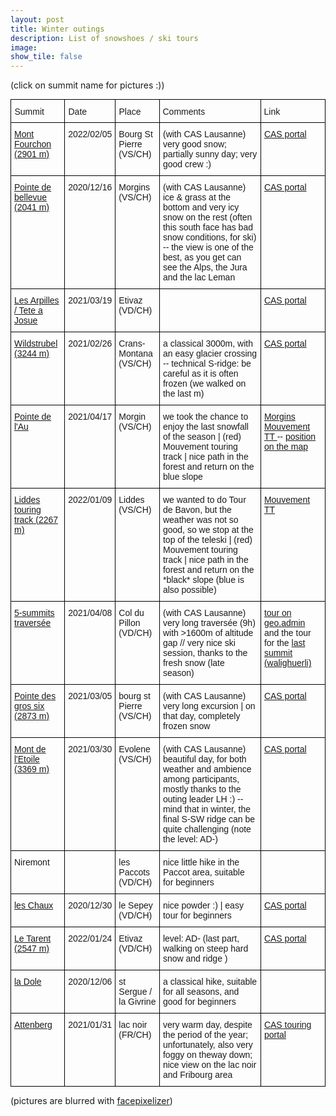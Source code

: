 ```yaml
---
layout: post
title: Winter outings		
description: List of snowshoes / ski tours
image:
show_tile: false 
---
```


(click on summit name for pictures :))

<style type="text/css">
.tg  {border-collapse:collapse;border-spacing:0;margin:0px auto;}
.tg td{border-color:black;border-style:solid;border-width:1px;font-family:Arial, sans-serif;font-size:14px;
  overflow:hidden;padding:10px 5px;word-break:normal;}
.tg th{border-color:black;border-style:solid;border-width:1px;font-family:Arial, sans-serif;font-size:14px;
  font-weight:normal;overflow:hidden;padding:10px 5px;word-break:normal;}
.tg .tg-ul38{position:-webkit-sticky;position:sticky;text-align:left;top:-1px;vertical-align:top;will-change:transform}
.tg .tg-0lax{text-align:left;vertical-align:top}
.tg-sort-header::-moz-selection{background:0 0}
.tg-sort-header::selection{background:0 0}.tg-sort-header{cursor:pointer}
.tg-sort-header:after{content:'';float:right;margin-top:7px;border-width:0 5px 5px;border-style:solid;
  border-color:#404040 transparent;visibility:hidden}
.tg-sort-header:hover:after{visibility:visible}
.tg-sort-asc:after,.tg-sort-asc:hover:after,.tg-sort-desc:after{visibility:visible;opacity:.4}
.tg-sort-desc:after{border-bottom:none;border-width:5px 5px 0}@media screen and (max-width: 767px) {.tg {width: auto !important;}.tg col {width: auto !important;}.tg-wrap {overflow-x: auto;-webkit-overflow-scrolling: touch;margin: auto 0px;}}</style>
<div class="tg-wrap"><table id="tg-z2mjO" class="tg">
<thead>
  <tr>
    <th class="tg-ul38">Summit</th>
    <th class="tg-ul38">Date</th>
    <th class="tg-ul38">Place</th>
    <th class="tg-ul38">Comments</th>
    <th class="tg-ul38">Link</th>
  </tr>
</thead>
<tbody>
  <tr>
    <td class="tg-0lax"><a href="winter/mont_fourchon.html"> Mont Fourchon (2901 m) </a></td>
    <td class="tg-0lax">2022/02/05</td>
    <td class="tg-0lax"> Bourg St Pierre (VS/CH)</td>
    <td class="tg-0lax">(with CAS Lausanne)  very good snow; partially sunny day; very good crew :) </td>
    <td class="tg-0lax"><a href="https://www.sac-cas.ch/fr/cabanes-et-courses/portail-des-courses-du-cas/mont-fourchon-7940/randonnee-a-ski/">CAS portal</a></td>
  </tr>
  <tr>
    <td class="tg-0lax"><a href="winter/pointebellevue.html"> Pointe de bellevue (2041 m) </a></td>
    <td class="tg-0lax">2020/12/16</td>
    <td class="tg-0lax">Morgins (VS/CH)</td>
    <td class="tg-0lax">(with CAS Lausanne) ice & grass at the bottom and very icy snow on the rest  (often this south face has bad snow conditions, for ski) -- the view is one of the best, as you get can see the Alps, the Jura and the lac Leman</td>
    <td class="tg-0lax"><a href="https://www.sac-cas.ch/fr/cabanes-et-courses/portail-des-courses-du-cas/pointe-de-bellevue-158/randonnee-a-ski/">CAS portal</a></td>
  </tr>
  <tr>
    <td class="tg-0lax"><a href="winter/les_arpilles.html"> Les Arpilles / Tete a Josue </a></td>
    <td class="tg-0lax">2021/03/19</td>
    <td class="tg-0lax">Etivaz (VD/CH)</td>
    <td class="tg-0lax"></td>
    <td class="tg-0lax"><a href="https://www.sac-cas.ch/fr/cabanes-et-courses/portail-des-courses-du-cas/les-arpilles-tete-a-josue-8295/randonnee-a-ski/">CAS portal</a></td>
  </tr>  
  <tr>
    <td class="tg-0lax"><a href="./winter/wildstrubel.html"> Wildstrubel (3244 m) </a></td>
    <td class="tg-0lax">2021/02/26</td>
    <td class="tg-0lax">Crans-Montana (VS/CH)</td>
    <td class="tg-0lax">a classical 3000m, with an easy glacier crossing -- technical S-ridge: be careful as it is often frozen (we walked on the last m)</td>
    <td class="tg-0lax"> <a href="https://www.sac-cas.ch/fr/cabanes-et-courses/portail-des-courses-du-cas/wildstrubel-lenkerstrubel-2218/randonnee-a-ski/">CAS portal </a> </td>
  </tr>
  <tr>
    <td class="tg-0lax"><a href="./winter/pointe_Au.html"> Pointe de l'Au </a></td>
    <td class="tg-0lax">2021/04/17</td>
    <td class="tg-0lax">Morgin (VS/CH)</td>
    <td class="tg-0lax"> we took the chance to enjoy the last snowfall of the season | (red) Mouvement touring track | nice path in the forest and return on the blue slope </td>
    <td class="tg-0lax"> <a href="https://touringtracks.movementskis.ch/tracks/morgins.pdf">Morgins Mouvement TT </a> -- <a href="https://s.geo.admin.ch/9057f9539a">position on the map</a> </td>
  </tr>
  <tr>
    <td class="tg-0lax"><a href="./winter/liddes.html"> Liddes touring track (2267 m) </a></td>
    <td class="tg-0lax">2022/01/09</td>
    <td class="tg-0lax">Liddes (VS/CH)</td>
    <td class="tg-0lax">  we wanted to do Tour de Bavon, but the weather was not so good, so we stop at the top of the teleski | (red) Mouvement touring track | nice path in the forest and return on the *black* slope (blue is also possible) </td>
    <td class="tg-0lax"> <a href="https://saint-bernard.ch/fr/activites/ski-de-randonnee#filter=r-fullyTranslatedLangus-&ipd=56746520&zc=14,7.16228,45.986"> Mouvement TT </a> </td>
  </tr>
    <tr>
    <td class="tg-0lax"><a href="./winter/5_summits_diablerets.html"> 5-summits traversée  </a></td>
    <td class="tg-0lax">2021/04/08</td>
    <td class="tg-0lax"> Col du Pillon (VD/CH)</td>
    <td class="tg-0lax">(with CAS Lausanne) very long traversée (9h) with >1600m of altitude gap //  very nice ski session, thanks to the fresh snow (late season)</td>
    <td class="tg-0lax"> <a href="https://s.geo.admin.ch/8fe7af5680"> tour on geo.admin </a> and the tour for the <a href="https://www.sac-cas.ch/fr/cabanes-et-courses/portail-des-courses-du-cas/walighuerli-8263/randonnee-a-ski/">last summit (walighuerli) </a> </td>
  </tr>
  <tr>
    <td class="tg-0lax"><a href="./winter/pointe_gros_six.html">Pointe des gros six (2873 m) </a> </td>
    <td class="tg-0lax">2021/03/05</td>
    <td class="tg-0lax">bourg st Pierre (VS/CH)</td>
    <td class="tg-0lax">(with CAS Lausanne) very long excursion | on that day, completely frozen snow</td>
    <td class="tg-0lax"><a href="https://www.sac-cas.ch/fr/cabanes-et-courses/portail-des-courses-du-cas/pointe-des-gros-six-8555/randonnee-a-ski/">CAS portal</a></td>
  </tr>
  <tr>
    <td class="tg-0lax"><a href="./winter/mont_de_etoile.html">Mont de l'Etoile (3369 m)</a></td>
    <td class="tg-0lax">2021/03/30</td>
    <td class="tg-0lax">Evolene (VS/CH)</td>
    <td class="tg-0lax">(with CAS Lausanne) beautiful day, for both weather and ambience among participants, mostly thanks to the outing leader LH :) -- mind that in winter, the final S-SW ridge can be quite challenging (note the level: AD-)</td>
    <td class="tg-0lax"><a href="https://www.sac-cas.ch/fr/cabanes-et-courses/portail-des-courses-du-cas/mont-de-letoile-9083/randonnee-a-ski/">CAS portal</a></td>
  </tr>
  <tr>
    <td class="tg-0lax">Niremont</td>
    <td class="tg-0lax"></td>
    <td class="tg-0lax">les Paccots (VD/CH)</td>
    <td class="tg-0lax">nice little hike in the Paccot area, suitable for beginners</td>
    <td class="tg-0lax"></td>
  </tr>
    <tr>
    <td class="tg-0lax"> <a href="winter/leschaux.html">  les Chaux </a> </td>
    <td class="tg-0lax">2020/12/30</td>
    <td class="tg-0lax">le Sepey (VD/CH)</td>
    <td class="tg-0lax">nice powder :) | easy tour for beginners</td>
    <td class="tg-0lax"><a href="https://www.sac-cas.ch/fr/cabanes-et-courses/portail-des-courses-du-cas/8689/ski_tour">CAS portal </a></td>    
  </tr>
  <tr>
    <td class="tg-0lax"> <a href="winter/tarent.html">  Le Tarent (2547 m) </a> </td>
    <td class="tg-0lax">2022/01/24</td>
    <td class="tg-0lax"> Etivaz (VD/CH)</td>
    <td class="tg-0lax"> level: AD- (last part, walking on steep hard snow and ridge ) </td>
    <td class="tg-0lax"><a href="https://www.sac-cas.ch/fr/cabanes-et-courses/portail-des-courses-du-cas/le-tarent-1936/randonnee-a-ski/">CAS portal </a></td>    
  </tr>
  <tr>
    <td class="tg-0lax"><a href="winter/dole.html"> la Dole </a></td>
    <td class="tg-0lax">2020/12/06</td>
    <td class="tg-0lax">st Sergue / la Givrine</td>
    <td class="tg-0lax">a classical hike, suitable for all seasons, and good for beginners</td>
    <td class="tg-0lax"></td>
  </tr>
  <tr>
    <td class="tg-0lax"><a href="./winter/attenberg.html">Attenberg</a> </td>
    <td class="tg-0lax">2021/01/31</td>
    <td class="tg-0lax">lac noir (FR/CH)</td>
    <td class="tg-0lax">very warm day, despite the period of the year; unfortunately, also very foggy on theway down; nice view on the lac noir and Fribourg area</td>
    <td class="tg-0lax"><a href="https://www.sac-cas.ch/fr/cabanes-et-courses/portail-des-courses-du-cas/8177/ski_tour">CAS touring portal</a></td>
  </tr>
</tbody>
</table></div>
<script charset="utf-8">var TGSort=window.TGSort||function(n){"use strict";function r(n){return n?n.length:0}function t(n,t,e,o=0){for(e=r(n);o<e;++o)t(n[o],o)}function e(n){return n.split("").reverse().join("")}function o(n){var e=n[0];return t(n,function(n){for(;!n.startsWith(e);)e=e.substring(0,r(e)-1)}),r(e)}function u(n,r,e=[]){return t(n,function(n){r(n)&&e.push(n)}),e}var a=parseFloat;function i(n,r){return function(t){var e="";return t.replace(n,function(n,t,o){return e=t.replace(r,"")+"."+(o||"").substring(1)}),a(e)}}var s=i(/^(?:\s*)([+-]?(?:\d+)(?:,\d{3})*)(\.\d*)?$/g,/,/g),c=i(/^(?:\s*)([+-]?(?:\d+)(?:\.\d{3})*)(,\d*)?$/g,/\./g);function f(n){var t=a(n);return!isNaN(t)&&r(""+t)+1>=r(n)?t:NaN}function d(n){var e=[],o=n;return t([f,s,c],function(u){var a=[],i=[];t(n,function(n,r){r=u(n),a.push(r),r||i.push(n)}),r(i)<r(o)&&(o=i,e=a)}),r(u(o,function(n){return n==o[0]}))==r(o)?e:[]}function v(n){if("TABLE"==n.nodeName){for(var a=function(r){var e,o,u=[],a=[];return function n(r,e){e(r),t(r.childNodes,function(r){n(r,e)})}(n,function(n){"TR"==(o=n.nodeName)?(e=[],u.push(e),a.push(n)):"TD"!=o&&"TH"!=o||e.push(n)}),[u,a]}(),i=a[0],s=a[1],c=r(i),f=c>1&&r(i[0])<r(i[1])?1:0,v=f+1,p=i[f],h=r(p),l=[],g=[],N=[],m=v;m<c;++m){for(var T=0;T<h;++T){r(g)<h&&g.push([]);var C=i[m][T],L=C.textContent||C.innerText||"";g[T].push(L.trim())}N.push(m-v)}t(p,function(n,t){l[t]=0;var a=n.classList;a.add("tg-sort-header"),n.addEventListener("click",function(){var n=l[t];!function(){for(var n=0;n<h;++n){var r=p[n].classList;r.remove("tg-sort-asc"),r.remove("tg-sort-desc"),l[n]=0}}(),(n=1==n?-1:+!n)&&a.add(n>0?"tg-sort-asc":"tg-sort-desc"),l[t]=n;var i,f=g[t],m=function(r,t){return n*f[r].localeCompare(f[t])||n*(r-t)},T=function(n){var t=d(n);if(!r(t)){var u=o(n),a=o(n.map(e));t=d(n.map(function(n){return n.substring(u,r(n)-a)}))}return t}(f);(r(T)||r(T=r(u(i=f.map(Date.parse),isNaN))?[]:i))&&(m=function(r,t){var e=T[r],o=T[t],u=isNaN(e),a=isNaN(o);return u&&a?0:u?-n:a?n:e>o?n:e<o?-n:n*(r-t)});var C,L=N.slice();L.sort(m);for(var E=v;E<c;++E)(C=s[E].parentNode).removeChild(s[E]);for(E=v;E<c;++E)C.appendChild(s[v+L[E-v]])})})}}n.addEventListener("DOMContentLoaded",function(){for(var t=n.getElementsByClassName("tg"),e=0;e<r(t);++e)try{v(t[e])}catch(n){}})}(document)</script>


(pictures are blurred with <a href="https://www.facepixelizer.com/#">facepixelizer</a>)